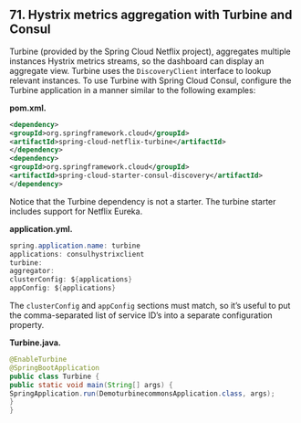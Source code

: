 ## 71. Hystrix metrics aggregation with Turbine and Consul

Turbine (provided by the Spring Cloud Netflix project), aggregates multiple instances Hystrix metrics streams, so the dashboard can display an aggregate view. Turbine uses the  `DiscoveryClient`  interface to lookup relevant instances. To use Turbine with Spring Cloud Consul, configure the Turbine application in a manner similar to the following examples:

**pom.xml.**  

```xml
<dependency>
<groupId>org.springframework.cloud</groupId>
<artifactId>spring-cloud-netflix-turbine</artifactId>
</dependency>
<dependency>
<groupId>org.springframework.cloud</groupId>
<artifactId>spring-cloud-starter-consul-discovery</artifactId>
</dependency>
```

Notice that the Turbine dependency is not a starter. The turbine starter includes support for Netflix Eureka.

**application.yml.**  

```java
spring.application.name: turbine
applications: consulhystrixclient
turbine:
aggregator:
clusterConfig: ${applications}
appConfig: ${applications}
```

The  `clusterConfig`  and  `appConfig`  sections must match, so it’s useful to put the comma-separated list of service ID’s into a separate configuration property.

**Turbine.java.**  

```java
@EnableTurbine
@SpringBootApplication
public class Turbine {
public static void main(String[] args) {
SpringApplication.run(DemoturbinecommonsApplication.class, args);
}
}
```


